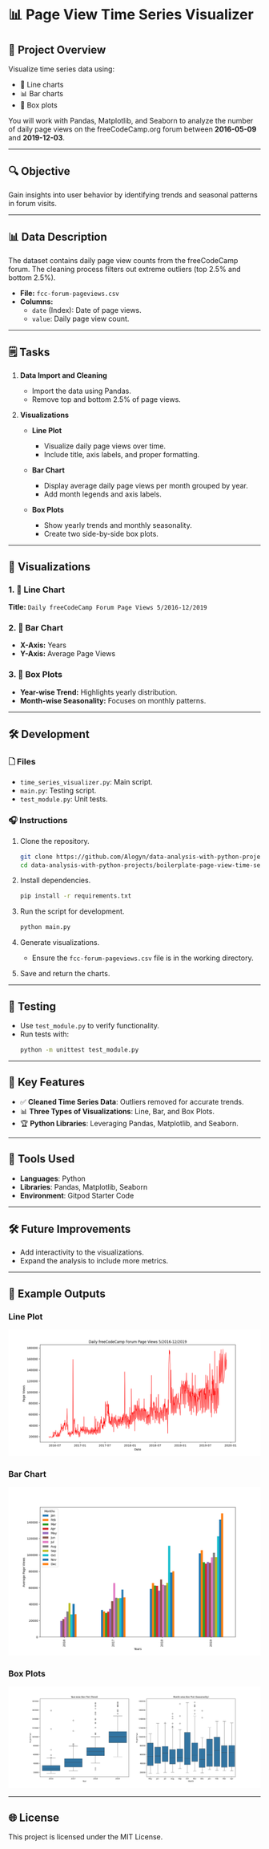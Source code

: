 # 📊 Page View Time Series Visualizer

## 🔧 Project Overview
Visualize time series data using:
- 🎨 Line charts
- 📊 Bar charts
- 🔄 Box plots

You will work with Pandas, Matplotlib, and Seaborn to analyze the number of daily page views on the freeCodeCamp.org forum between **2016-05-09** and **2019-12-03**.

---

## 🔍 Objective
Gain insights into user behavior by identifying trends and seasonal patterns in forum visits.

---

## 📊 Data Description
The dataset contains daily page view counts from the freeCodeCamp forum. The cleaning process filters out extreme outliers (top 2.5% and bottom 2.5%).

- **File:** `fcc-forum-pageviews.csv`
- **Columns:**
  - `date` (Index): Date of page views.
  - `value`: Daily page view count.

---

## 🗒 Tasks
1. **Data Import and Cleaning**
   - Import the data using Pandas.
   - Remove top and bottom 2.5% of page views.

2. **Visualizations**
   - **Line Plot**
     - Visualize daily page views over time.
     - Include title, axis labels, and proper formatting.
     
   - **Bar Chart**
     - Display average daily page views per month grouped by year.
     - Add month legends and axis labels.

   - **Box Plots**
     - Show yearly trends and monthly seasonality.
     - Create two side-by-side box plots.

---

## 🎨 Visualizations
### 1. 🔮 Line Chart
**Title:** `Daily freeCodeCamp Forum Page Views 5/2016-12/2019`

### 2. 🌈 Bar Chart
- **X-Axis:** Years
- **Y-Axis:** Average Page Views

### 3. 🔢 Box Plots
- **Year-wise Trend:** Highlights yearly distribution.
- **Month-wise Seasonality:** Focuses on monthly patterns.

---

## 🛠️ Development
### 🗋 Files
- `time_series_visualizer.py`: Main script.
- `main.py`: Testing script.
- `test_module.py`: Unit tests.

### 🎧 Instructions

1. Clone the repository.
   ```bash
   git clone https://github.com/Alogyn/data-analysis-with-python-projects
   cd data-analysis-with-python-projects/boilerplate-page-view-time-series-visualizer
   ```

2. Install dependencies.
   ```bash
   pip install -r requirements.txt
   ```

3. Run the script for development.
   ```bash
   python main.py
   ```

4. Generate visualizations.
   - Ensure the `fcc-forum-pageviews.csv` file is in the working directory.

5. Save and return the charts.

---

## 🔢 Testing
- Use `test_module.py` to verify functionality.
- Run tests with:
   ```bash
   python -m unittest test_module.py
   ```

---

## 🔄 Key Features
- ✅ **Cleaned Time Series Data**: Outliers removed for accurate trends.
- 📊 **Three Types of Visualizations**: Line, Bar, and Box Plots.
- 🏆 **Python Libraries**: Leveraging Pandas, Matplotlib, and Seaborn.

---

## 🔧 Tools Used
- **Languages**: Python
- **Libraries**: Pandas, Matplotlib, Seaborn
- **Environment**: Gitpod Starter Code

---

## 🛠️ Future Improvements
- Add interactivity to the visualizations.
- Expand the analysis to include more metrics.

---

## 🎥 Example Outputs
### Line Plot
![Line Plot](line_plot.png)

### Bar Chart
![Bar Chart](bar_plot.png)

### Box Plots
![Box Plots](box_plot.png)

---

## 🌐 License
This project is licensed under the MIT License.
